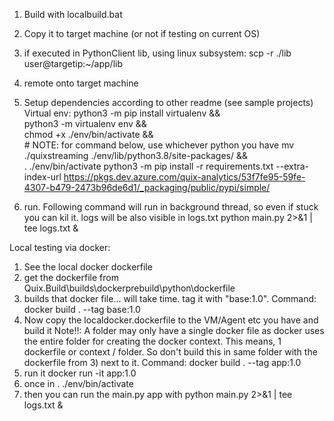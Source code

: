 1) Build with localbuild.bat
2) Copy it to target machine (or not if testing on current OS)
3) if executed in PythonClient lib, using linux subsystem:
scp -r ./lib user@targetip:~/app/lib
4) remote onto target machine
5) Setup dependencies according to other readme (see sample projects)   
    Virtual env:
        python3 -m pip install virtualenv && \
        python3 -m virtualenv env && \
        chmod +x ./env/bin/activate && \
        # NOTE: for command below, use whichever python you have
        mv ./quixstreaming ./env/lib/python3.8/site-packages/ && \
        . ./env/bin/activate
        python3 -m pip install -r requirements.txt --extra-index-url https://pkgs.dev.azure.com/quix-analytics/53f7fe95-59fe-4307-b479-2473b96de6d1/_packaging/public/pypi/simple/

6) run. Following command will run in background thread, so even if stuck you can kil it. logs will be also visible in logs.txt
    python main.py 2>&1 | tee logs.txt &


Local testing via docker:
1) See the local docker dockerfile
2) get the dockerfile from Quix.Build\builds\dockerprebuild\python\dockerfile
3) builds that docker file... will take time. tag it with "base:1.0". Command:
    docker build . --tag base:1.0
4) Now copy the localdocker.dockerfile to the VM/Agent etc you have and build it
   Note!!: A folder may only have a single docker file as docker uses the entire folder for creating the docker context. This means, 1 dockerfile or context / folder. So don't build this in same folder with the dockerfile from 3) next to it. Command:
    docker build . --tag app:1.0
5) run it
    docker run -it app:1.0
6) once in 
    . ./env/bin/activate
7) then you can run the main.py app with
    python main.py 2>&1 | tee logs.txt &    